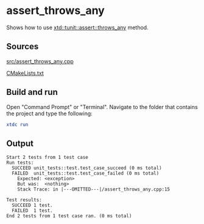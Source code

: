 # assert_throws_any

Shows how to use [xtd::tunit::assert::throws_any](https://gammasoft71.github.io/xtd/reference_guides/latest/classxtd_1_1tunit_1_1assert.html#a891f8351d58d5bb9a1e3e721cc6bc469) method.

## Sources

[src/assert_throws_any.cpp](src/assert_throws_any.cpp)

[CMakeLists.txt](CMakeLists.txt)

## Build and run

Open "Command Prompt" or "Terminal". Navigate to the folder that contains the project and type the following:

```cmake
xtdc run
```

## Output

```
Start 2 tests from 1 test case
Run tests:
  SUCCEED unit_tests::test.test_case_succeed (0 ms total)
  FAILED  unit_tests::test.test_case_failed (0 ms total)
    Expected: <exception>
    But was:  <nothing>
    Stack Trace: in |---OMITTED---|/assert_throws_any.cpp:15

Test results:
  SUCCEED 1 test.
  FAILED  1 test.
End 2 tests from 1 test case ran. (0 ms total)
```
